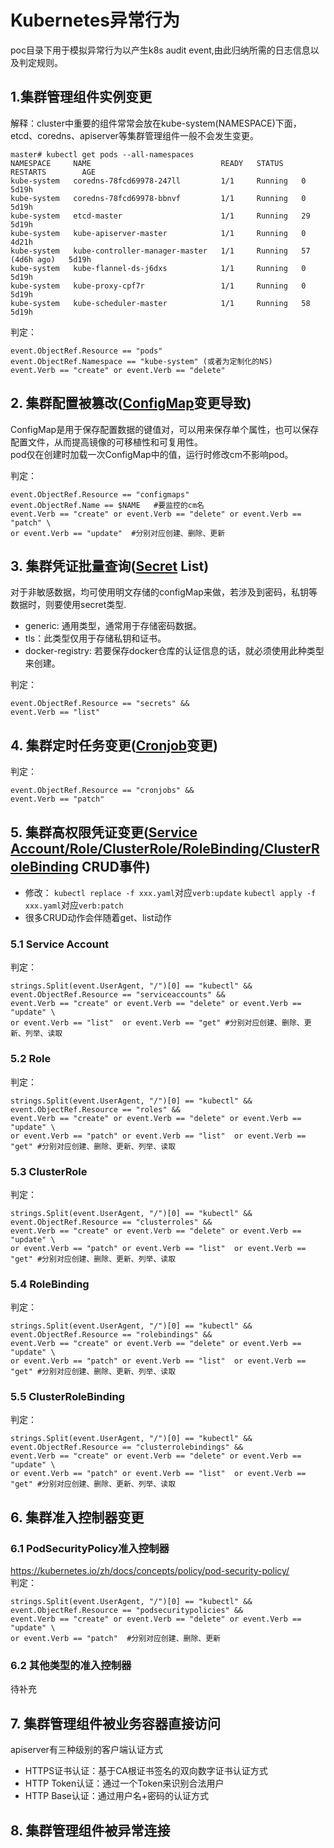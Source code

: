 # Kubernetes异常行为

poc目录下用于模拟异常行为以产生k8s audit event,由此归纳所需的日志信息以及判定规则。

## 1.集群管理组件实例变更
解释：cluster中重要的组件常常会放在kube-system(NAMESPACE)下面，etcd、coredns、apiserver等集群管理组件一般不会发生变更。
```
master# kubectl get pods --all-namespaces
NAMESPACE     NAME                             READY   STATUS    RESTARTS        AGE
kube-system   coredns-78fcd69978-247ll         1/1     Running   0               5d19h
kube-system   coredns-78fcd69978-bbnvf         1/1     Running   0               5d19h
kube-system   etcd-master                      1/1     Running   29              5d19h
kube-system   kube-apiserver-master            1/1     Running   0               4d21h
kube-system   kube-controller-manager-master   1/1     Running   57 (4d6h ago)   5d19h
kube-system   kube-flannel-ds-j6dxs            1/1     Running   0               5d19h
kube-system   kube-proxy-cpf7r                 1/1     Running   0               5d19h
kube-system   kube-scheduler-master            1/1     Running   58              5d19h
```

判定：
```
event.ObjectRef.Resource == "pods"
event.ObjectRef.Namespace == "kube-system" (或者为定制化的NS)
event.Verb == "create" or event.Verb == "delete"
```

## 2. 集群配置被篡改([ConfigMap](../docs/k8s_features/configmap.md ':include :type=code')变更导致)
ConfigMap是用于保存配置数据的键值对，可以用来保存单个属性，也可以保存配置文件，从而提高镜像的可移植性和可复用性。  
pod仅在创建时加载一次ConfigMap中的值，运行时修改cm不影响pod。  


判定：
```
event.ObjectRef.Resource == "configmaps"
event.ObjectRef.Name == $NAME   #要监控的cm名
event.Verb == "create" or event.Verb == "delete" or event.Verb == "patch" \
or event.Verb == "update"  #分别对应创建、删除、更新
```

## 3. 集群凭证批量查询([Secret](../docs/k8s_features/secret.md ':include :type=code') List)
对于非敏感数据，均可使用明文存储的configMap来做，若涉及到密码，私钥等数据时，则要使用secret类型.
* generic: 通用类型，通常用于存储密码数据。  
* tls：此类型仅用于存储私钥和证书。  
* docker-registry: 若要保存docker仓库的认证信息的话，就必须使用此种类型来创建。  

判定：
```
event.ObjectRef.Resource == "secrets" &&
event.Verb == "list"
```

## 4. 集群定时任务变更([Cronjob](../docs/k8s_features/cronjob.md ':include :type=code')变更)

判定：
```
event.ObjectRef.Resource == "cronjobs" &&
event.Verb == "patch"	
```

## 5. 集群高权限凭证变更([Service Account/Role/ClusterRole/RoleBinding/ClusterRoleBinding](../docs/k8s_features/RBAC.md ':include :type=code') CRUD事件)

* 修改：
`kubectl replace -f xxx.yaml`对应`verb:update` 
`kubectl apply -f xxx.yaml`对应`verb:patch`   
* 很多CRUD动作会伴随着get、list动作

### 5.1 Service Account
判定：
```
strings.Split(event.UserAgent, "/")[0] == "kubectl" &&
event.ObjectRef.Resource == "serviceaccounts" &&
event.Verb == "create" or event.Verb == "delete" or event.Verb == "update" \
or event.Verb == "list"  or event.Verb == "get" #分别对应创建、删除、更新、列举、读取
```

### 5.2 Role
判定：
```
strings.Split(event.UserAgent, "/")[0] == "kubectl" &&
event.ObjectRef.Resource == "roles" &&
event.Verb == "create" or event.Verb == "delete" or event.Verb == "update" \
or event.Verb == "patch" or event.Verb == "list"  or event.Verb == "get" #分别对应创建、删除、更新、列举、读取
```

### 5.3 ClusterRole
判定：
```
strings.Split(event.UserAgent, "/")[0] == "kubectl" &&
event.ObjectRef.Resource == "clusterroles" &&
event.Verb == "create" or event.Verb == "delete" or event.Verb == "update" \
or event.Verb == "patch" or event.Verb == "list"  or event.Verb == "get" #分别对应创建、删除、更新、列举、读取
```

### 5.4 RoleBinding
判定：
```
strings.Split(event.UserAgent, "/")[0] == "kubectl" &&
event.ObjectRef.Resource == "rolebindings" &&
event.Verb == "create" or event.Verb == "delete" or event.Verb == "update" \
or event.Verb == "patch" or event.Verb == "list"  or event.Verb == "get" #分别对应创建、删除、更新、列举、读取
```

### 5.5 ClusterRoleBinding
判定：
```
strings.Split(event.UserAgent, "/")[0] == "kubectl" &&
event.ObjectRef.Resource == "clusterrolebindings" &&
event.Verb == "create" or event.Verb == "delete" or event.Verb == "update" \
or event.Verb == "patch" or event.Verb == "list"  or event.Verb == "get" #分别对应创建、删除、更新、列举、读取
```

## 6. 集群准入控制器变更
### 6.1 PodSecurityPolicy准入控制器
https://kubernetes.io/zh/docs/concepts/policy/pod-security-policy/  
判定：
```
strings.Split(event.UserAgent, "/")[0] == "kubectl" &&
event.ObjectRef.Resource == "podsecuritypolicies" &&
event.Verb == "create" or event.Verb == "delete" or event.Verb == "update" \
or event.Verb == "patch"  #分别对应创建、删除、更新
```

### 6.2 其他类型的准入控制器
待补充





## 7. 集群管理组件被业务容器直接访问

apiserver有三种级别的客户端认证方式
* HTTPS证书认证：基于CA根证书签名的双向数字证书认证方式
* HTTP Token认证：通过一个Token来识别合法用户
* HTTP Base认证：通过用户名+密码的认证方式


## 8. 集群管理组件被异常连接